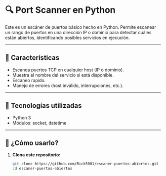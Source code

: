 # 🔍 Port Scanner en Python

Este es un escáner de puertos básico hecho en Python. Permite escanear un rango de puertos en una dirección IP o dominio para detectar cuáles están abiertos, identificando posibles servicios en ejecución.

---

## 🚀 Características

- Escanea puertos TCP en cualquier host (IP o dominio).
- Muestra el nombre del servicio si está disponible.
- Escaneo rapido.
- Manejo de errores (host inválido, interrupciones, etc.).

---

## 🧠 Tecnologías utilizadas

- Python 3
- Módulos: socket, datetime

---

## 🎯 ¿Cómo usarlo?

1. **Clona este repositorio:**
   ```bash
   git clone https://github.com/Rick5001/escaner-puertos-abiertos.git
   cd escaner-puertos-abiertos
